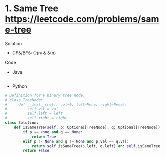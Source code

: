 # 1. Same Tree https://leetcode.com/problems/same-tree

Solution

- DFS/BFS: O(n) & S(n)

Code

- Java

```java

```

- Python

```python
# Definition for a binary tree node.
# class TreeNode:
#     def __init__(self, val=0, left=None, right=None):
#         self.val = val
#         self.left = left
#         self.right = right
class Solution:
    def isSameTree(self, p: Optional[TreeNode], q: Optional[TreeNode]) -> bool:
        if p == None and q == None:
            return True
        elif p != None and q != None and p.val == q.val:
            return self.isSameTree(p.left, q.left) and self.isSameTree(p.right, q.right)
        return False
```
